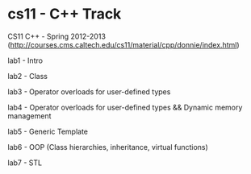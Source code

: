 cs11 - C++ Track
====

CS11 C++ - Spring 2012-2013 (http://courses.cms.caltech.edu/cs11/material/cpp/donnie/index.html)

lab1 - Intro

lab2 - Class

lab3 - Operator overloads for user-defined types

lab4 - Operator overloads for user-defined types && Dynamic memory management

lab5 - Generic Template

lab6 - OOP (Class hierarchies, inheritance, virtual functions)

lab7 - STL
